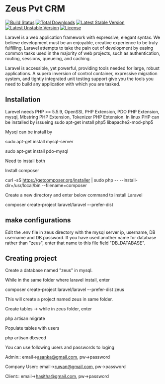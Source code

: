 # Zeus Pvt CRM

[![Build Status](https://travis-ci.org/laravel/framework.svg)](https://travis-ci.org/laravel/framework)
[![Total Downloads](https://poser.pugx.org/laravel/framework/d/total.svg)](https://packagist.org/packages/laravel/framework)
[![Latest Stable Version](https://poser.pugx.org/laravel/framework/v/stable.svg)](https://packagist.org/packages/laravel/framework)
[![Latest Unstable Version](https://poser.pugx.org/laravel/framework/v/unstable.svg)](https://packagist.org/packages/laravel/framework)
[![License](https://poser.pugx.org/laravel/framework/license.svg)](https://packagist.org/packages/laravel/framework)

Laravel is a web application framework with expressive, elegant syntax. We believe development must be an enjoyable, creative experience to be truly fulfilling. Laravel attempts to take the pain out of development by easing common tasks used in the majority of web projects, such as authentication, routing, sessions, queueing, and caching.

Laravel is accessible, yet powerful, providing tools needed for large, robust applications. A superb inversion of control container, expressive migration system, and tightly integrated unit testing support give you the tools you need to build any application with which you are tasked.

## Installation
Larevel needs PHP >= 5.5.9, OpenSSL PHP Extension, PDO PHP Extension, mysql, Mbstring PHP Extension, Tokenizer PHP Extension.
In linux PHP can be installed by issueing
sudo apt-get install php5 libapache2-mod-php5

Mysql can be install by

sudo apt-get install mysql-server

sudo apt-get install pdo-mysql

Need to install both

Install composer

curl -sS https://getcomposer.org/installer | sudo php -- --install-dir=/usr/local/bin --filename=composer


Create a new directory and enter below command to install Laravel

composer create-project laravel/laravel –-prefer-dist

## make configurations
Edit the .env file in zeus directory with the mysql server ip, username, DB username and DB password.
If you have used another name for database rather than "zeus", enter that name to this file field "DB_DATABASE".


## Creating project

Create a database named "zeus" in mysql.

While in the same folder where laravel install, enter 

composer create-project laravel/laravel –-prefer-dist zeus

This will create a project named zeus in same folder.

Create tables -> while in zeus folder, enter

php artisan migrate

Populate tables with users

php artisan db:seed

You can use following users and passwords to loging

Admin:: email->asanka@gmail.com,  pw->password

Company User:: email->ruwan@gmail.com, pw->password

Client:: email->hasitha@gmail.com, pw->password



